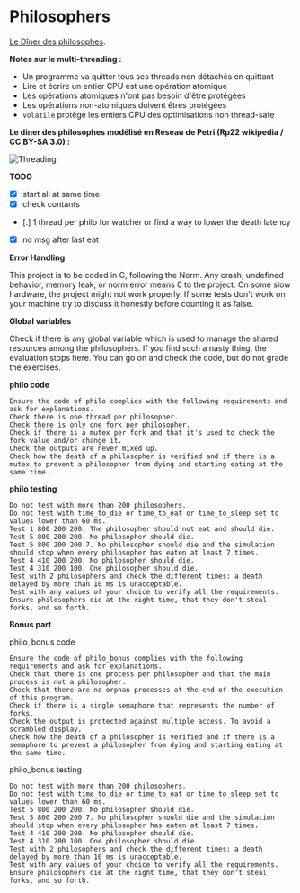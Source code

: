 # Philosophers 

[Le Dîner des philosophes](https://fr.wikipedia.org/wiki/D%C3%AEner_des_philosophes).

**Notes sur le multi-threading :**

- Un programme va quitter tous ses threads non détachés en quittant
- Lire et écrire un entier CPU est une opération atomique
- Les opérations atomiques n'ont pas besoin d'être protégées 
- Les opérations non-atomiques doivent êtres protégées
- ``volatile`` protège les entiers CPU des optimisations non thread-safe

**Le diner des philosophes modélisé en Réseau de Petri (Rp22 wikipedia / CC BY-SA 3.0) :**

![Threading](https://upload.wikimedia.org/wikipedia/commons/7/78/4-philosophers.gif "Schema")


**TODO**

- [x] start all at same time
- [x] check contants
- [.] 1 thread per philo for watcher or find a way to lower the death latency
- [x] no msg after last eat

**Error Handling**

This project is to be coded in C, following the Norm.
Any crash, undefined behavior, memory leak, or norm error means 0 to
the project.
On some slow hardware, the project might not work properly. If some tests
don't work on your machine try to discuss it honestly before counting it
as false.

**Global variables**

Check if there is any global variable which is used to manage the shared
resources among the philosophers.
If you find such a nasty thing, the evaluation stops here. You can go on
and check the code, but do not grade the exercises.

**philo code**

    Ensure the code of philo complies with the following requirements and ask for explanations.
    Check there is one thread per philosopher.
    Check there is only one fork per philosopher.
    Check if there is a mutex per fork and that it's used to check the fork value and/or change it.
    Check the outputs are never mixed up.
    Check how the death of a philosopher is verified and if there is a mutex to prevent a philosopher from dying and starting eating at the same time.

**philo testing**

    Do not test with more than 200 philosophers.
    Do not test with time_to_die or time_to_eat or time_to_sleep set to values lower than 60 ms.
    Test 1 800 200 200. The philosopher should not eat and should die.
    Test 5 800 200 200. No philosopher should die.
    Test 5 800 200 200 7. No philosopher should die and the simulation should stop when every philosopher has eaten at least 7 times.
    Test 4 410 200 200. No philosopher should die.
    Test 4 310 200 100. One philosopher should die.
    Test with 2 philosophers and check the different times: a death delayed by more than 10 ms is unacceptable.
    Test with any values of your choice to verify all the requirements. Ensure philosophers die at the right time, that they don't steal forks, and so forth.

**Bonus part**

philo_bonus code

    Ensure the code of philo_bonus complies with the following requirements and ask for explanations.
    Check that there is one process per philosopher and that the main process is not a philosopher.
    Check that there are no orphan processes at the end of the execution of this program.
    Check if there is a single semaphore that represents the number of forks.
    Check the output is protected against multiple access. To avoid a scrambled display.
    Check how the death of a philosopher is verified and if there is a semaphore to prevent a philosopher from dying and starting eating at the same time.

philo_bonus testing

    Do not test with more than 200 philosophers.
    Do not test with time_to_die or time_to_eat or time_to_sleep set to values lower than 60 ms.
    Test 5 800 200 200. No philosopher should die.
    Test 5 800 200 200 7. No philosopher should die and the simulation should stop when every philosopher has eaten at least 7 times.
    Test 4 410 200 200. No philosopher should die.
    Test 4 310 200 100. One philosopher should die.
    Test with 2 philosophers and check the different times: a death delayed by more than 10 ms is unacceptable.
    Test with any values of your choice to verify all the requirements. Ensure philosophers die at the right time, that they don't steal forks, and so forth.
